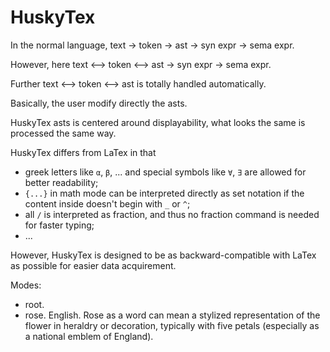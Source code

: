 # HuskyTex

In the normal language, text -> token -> ast -> syn expr -> sema expr.

However, here text <--> token <--> ast -> syn expr -> sema expr.

Further text <--> token <--> ast is totally handled automatically.

Basically, the user modify directly the asts.

HuskyTex asts is centered around displayability, what looks the same is processed the same way.

HuskyTex differs from LaTex in that
- greek letters like `α`, `β`, ... and special symbols like `∀`, `∃` are allowed for better readability;
- `{...}` in math mode can be interpreted directly as set notation if the content inside doesn't begin with `_` or `^`;
- all `/` is interpreted as fraction, and thus no fraction command is needed for faster typing;
- ...

However, HuskyTex is designed to be as backward-compatible with LaTex as possible for easier data acquirement.

Modes:
- root.
- rose. English. Rose as a word can mean a stylized representation of the flower in heraldry or decoration, typically with five petals (especially as a national emblem of England).